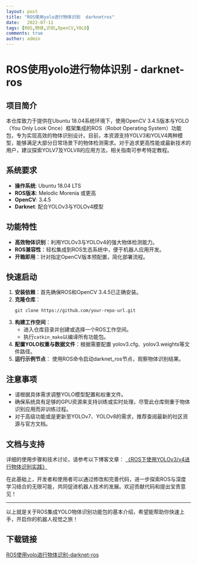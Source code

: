 ```yaml
---
layout: post
title: "ROS使用yolo进行物体识别  darknetros"
date:   2022-07-11
tags: [ROS,物体,识别,OpenCV,YOLO]
comments: true
author: admin
---
```

# ROS使用yolo进行物体识别 - darknet-ros

## 项目简介

本仓库致力于提供在Ubuntu 18.04系统环境下，使用OpenCV 3.4.5版本与YOLO（You Only Look Once）框架集成的ROS（Robot Operating System）功能包，专为实现高效的物体识别设计。目前，本资源支持YOLV3和YOLV4两种模型，能够满足大部分日常场景下的物体检测需求。对于追求更高性能或最新技术的用户，建议探索YOLV7及YOLV8的应用方法，相关指南可参考特定教程。

## 系统要求

- **操作系统**: Ubuntu 18.04 LTS
- **ROS版本**: Melodic Morenia 或更高
- **OpenCV**: 3.4.5
- **Darknet**: 配合YOLOv3与YOLOv4模型

## 功能特性

- **高效物体识别**：利用YOLOv3与YOLOv4的强大物体检测能力。
- **ROS兼容性**：轻松集成到ROS生态系统中，便于机器人应用开发。
- **开箱即用**：针对指定OpenCV版本预配置，简化部署流程。

## 快速启动

1. **安装依赖**：首先确保ROS和OpenCV 3.4.5已正确安装。
2. **克隆仓库**：
   ```
   git clone https://github.com/your-repo-url.git
   ```
3. **构建工作空间**：
   - 进入仓库目录并创建或选择一个ROS工作空间。
   - 执行`catkin_make`以编译所有功能包。
4. **配置YOLO权重与数据文件**：根据需要配置 yolov3.cfg、yolov3.weights等文件路径。
5. **运行示例节点**：
   使用ROS命令启动darknet_ros节点，观察物体识别结果。

## 注意事项

- 请根据具体需求调整YOLO模型配置和权重文件。
- 确保系统具有足够的GPU资源来支持训练或实时处理，尽管此仓库侧重于物体识别应用而非训练过程。
- 对于高级功能或是更新至YOLOv7、YOLOv8的需求，推荐查阅最新的社区资源与官方文档。

## 文档与支持

详细的使用步骤和技术讨论，请参考以下博客文章：
[《ROS下使用YOLOv3/v4进行物体识别实践》](https://blog.csdn.net/qq_35598561/article/details/135438000)

在此基础上，开发者和使用者可以通过修改和完善代码，进一步探索ROS与深度学习结合的无限可能，共同促进机器人技术的发展。欢迎贡献代码和提出宝贵意见！

---

以上就是关于ROS集成YOLO物体识别功能包的基本介绍，希望能帮助你快速上手，开启你的机器人视觉之旅！

## 下载链接

[ROS使用yolo进行物体识别-darknet-ros](https://pan.quark.cn/s/4190e91e50bc)